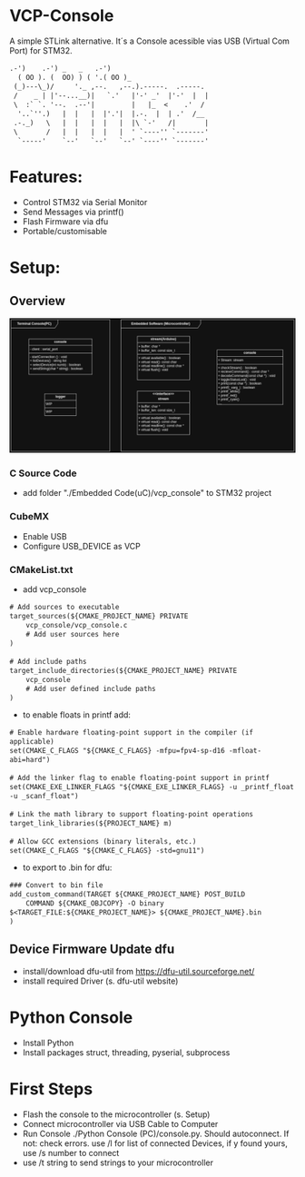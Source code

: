 # VCP-Console
A simple STLink alternative.
It´s a Console acessible vias USB (Virtual Com Port) for STM32.
```
.-')    .-') _   _   .-')
  ( OO ). (  OO) ) ( '.( OO )_
 (_)---\_)/     '._ ,--.   ,--.).-----.  .-----.  
 /    _ | |'--...__)|   `.'   |'-' _'  |'-'  |  | 
 \  :` `. '--.  .--'|         |   |_  <    .'  /  
  '..`''.)   |  |   |  |'.'|  |.-.  |  | .'  /__  
 .-._)   \   |  |   |  |   |  |\ `-'   /|       | 
 \       /   |  |   |  |   |  ' `----'' `-------' 
  `-----'    `--'   `--'   `--' `----'' `-------' 
```

# Features:
- Control STM32 via Serial Monitor
- Send Messages via printf()
- Flash Firmware via dfu
- Portable/customisable

# Setup:

## Overview
![Diagram](./doc/pic/overview_uml.drawio.png)

### C Source Code
- add folder "./Embedded Code(uC)/vcp_console" to STM32 project

### CubeMX
- Enable USB
- Configure USB_DEVICE as VCP

### CMakeList.txt
- add vcp_console 
```
# Add sources to executable
target_sources(${CMAKE_PROJECT_NAME} PRIVATE
    vcp_console/vcp_console.c
    # Add user sources here
)

# Add include paths
target_include_directories(${CMAKE_PROJECT_NAME} PRIVATE
    vcp_console
    # Add user defined include paths
)
```

- to enable floats in printf add:
```
# Enable hardware floating-point support in the compiler (if applicable)
set(CMAKE_C_FLAGS "${CMAKE_C_FLAGS} -mfpu=fpv4-sp-d16 -mfloat-abi=hard")

# Add the linker flag to enable floating-point support in printf
set(CMAKE_EXE_LINKER_FLAGS "${CMAKE_EXE_LINKER_FLAGS} -u _printf_float -u _scanf_float")

# Link the math library to support floating-point operations
target_link_libraries(${PROJECT_NAME} m)

# Allow GCC extensions (binary literals, etc.)
set(CMAKE_C_FLAGS "${CMAKE_C_FLAGS} -std=gnu11")
```
- to export to .bin for dfu:
```
### Convert to bin file
add_custom_command(TARGET ${CMAKE_PROJECT_NAME} POST_BUILD
    COMMAND ${CMAKE_OBJCOPY} -O binary $<TARGET_FILE:${CMAKE_PROJECT_NAME}> ${CMAKE_PROJECT_NAME}.bin
)
```
## Device Firmware Update dfu
- install/download dfu-util from https://dfu-util.sourceforge.net/
- install required Driver (s. dfu-util website)

# Python Console
- Install Python
- Install packages struct, threading, pyserial, subprocess

# First Steps
- Flash the console to the microcontroller (s. Setup)
- Connect microcontroller via USB Cable to Computer
- Run Console ./Python Console (PC)/console.py. Should autoconnect.
  If not: check errors. 
	  use /l for list of connected Devices, 
	  if y found yours, use /s number to connect
- use /t string to send strings to your microcontroller
